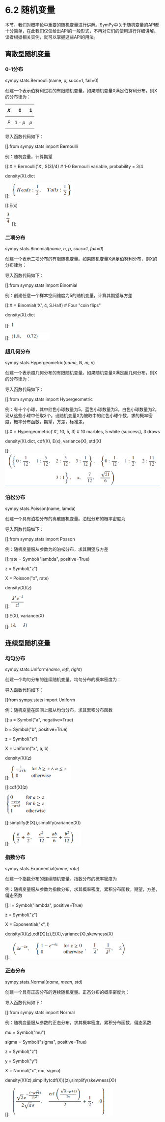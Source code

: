 # 6.2 随机变量


本节，我们对概率论中重要的随机变量进行讲解。SymPy中关于随机变量的API都十分简单，在此我们仅仅给出API的一般形式，不再对它们的使用进行详细讲解。读者根据相关实例，就可以掌握这些API的用法。

## 离散型随机变量

### 0-1分布

sympy.stats.Bernoulli(name, p, succ=1, fail=0)

创建一个表示伯努利过程的有限随机变量。如果随机变量X满足伯努利分布，则X的分布律为：

| $$X$$ | $$0$$ | $$1$$ |
|---|---|---|
| $$P$$ | $$1-p$$  | $$p$$ |

导入函数代码如下：

[]:from sympy.stats import Bernoulli

例：随机变量，计算期望

[]:X = Bernoulli('X', S(3)/4) \# 1-0 Bernoulli variable, probability = 3/4

density(X).dict

[]: ![](../media/62cb22c52b76fc4349ef51ff8b835a4c.png)

[]:E(x)

![](../media/9030d53913e11b43f510c4c4bf74c5b2.png)[]:

### 二项分布

sympy.stats.Binomial(*name*, *n*, *p*, *succ=1*, *fail=0*)

创建一个表示二项分布的有限随机变量。如果随机变量X满足伯努利分布，则X的分布律为：

导入函数代码如下：

[]:from sympy.stats import Binomial

例：创建任意一个样本空间维度为5的随机变量，计算其期望与方差

[]:X = Binomial('X', 4, S.Half) \# Four "coin flips"

density(X).dict

[]:![](../media/e675c4eaad6b5f2060311e8ef5165c4f.png)

[]:![](../media/066732ee90fe1921432c20a8c6753441.png)

### 超几何分布

sympy.stats.Hypergeometric(*name*, *N*, *m*, *n*)

创建一个表示超几何分布的有限随机变量。如果随机变量X满足超几何分布，则X的分布律为：

导入函数代码如下：

[]:from sympy.stats import Hypergeometric

例：有十个小球，其中红色小球数量为5，蓝色小球数量为3，白色小球数量为2。现从这些小球中任取3个。设随机变量X为被取中的红色小球个数，求的概率密度，概率分布函数，期望，方差，标准差。

[]:X = Hypergeometric('X', 10, 5, 3) \# 10 marbles, 5 white (success), 3 draws

density(X).dict, cdf(X), E(x), variance(X), std(X)

[]:![](../media/7b4b85eb5d270b5d7a7740b1d07076cb.png)

### 泊松分布

sympy.stats.Poisson(name, lamda)

创建一个具有泊松分布的离散随机变量。泊松分布的概率密度为

导入函数代码如下：

[]:from sympy.stats import Posson

例：随机变量服从参数为的泊松分布，求其期望与方差

[]:rate = Symbol("lambda", positive=True)

z = Symbol("z")

X = Poisson("x", rate)

density(X)(z)

[]:![](../media/80b11d795fccfd0d8e9fa4f689947337.png)

[]:E(X), variance(X)

[]:![](../media/5acd82d14ecdba4814d2e721fabaad9c.png)

## 连续型随机变量

### 均匀分布

sympy.stats.Uniform(*name*, *left*, *right*)

创建一个均匀分布的连续随机变量。均匀分布的概率密度为：

导入函数代码如下：

[]from sympy.stats import Uniform

例：随机变量在区间上服从均匀分布，求其累积分布函数

[]:a = Symbol("a", negative=True)

b = Symbol("b", positive=True)

z = Symbol("z")

X = Uniform("x", a, b)

density(X)(z)

[]:![](../media/96ccdb2b6b83f5d946481bc0f61da194.png)

[]:cdf(X)(z)

![](../media/d5a4bab52fa5e7fc259ae4dda83ba660.png)

[]:simplify(E(X)),simplify(variance(X))

[]:![](../media/c6a0c1637dca05930cbf231d0192a128.png)

### 指数分布

sympy.stats.Exponential(*name*, *rate*)

创建一个指数分布的连续随机变量。指数分布的概率密度为

例：随机变量服从参数为指数分布，求其概率密度，累积分布函数，期望，方差，偏态系数

[]:l = Symbol("lambda", positive=True)

z = Symbol("z")

X = Exponential("x", l)

density(X)(z),cdf(X)(z),E(X),variance(X),skewness(X)

[]: ![](../media/4f289a5600641189e4ec91aa32e17539.png)

### 正态分布

sympy.stats.Normal(*name*, *mean*, *std*)

创建一个具有正态分布的连续随机变量。正态分布的概率密度为：

导入函数代码如下：

[]:from sympy.stats import Normal

例：随机变量服从参数的正态分布，求其概率密度，累积分布函数，偏态系数

mu = Symbol("mu")

sigma = Symbol("sigma", positive=True)

z = Symbol("z")

y = Symbol("y")

X = Normal("x", mu, sigma)

density(X)(z),simplify(cdf(X))(z),simplify(skewness(X))

[]: ![](../media/2e1094095d4611062d11db6f400dc422.png)